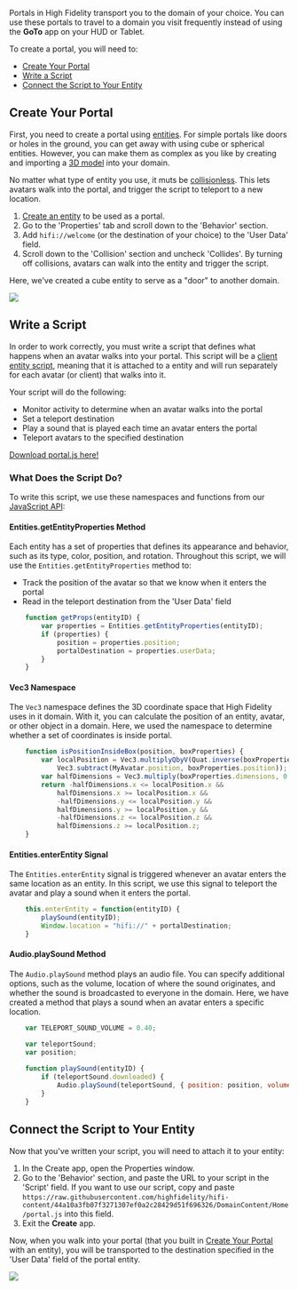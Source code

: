Portals in High Fidelity transport you to the domain of your choice. You can use these portals to travel to a domain you visit frequently instead of using the **GoTo** app on your HUD or Tablet. 

To create a portal, you will need to:

- [Create Your Portal](#create-your-portal)
- [Write a Script](#write-a-script)
- [Connect the Script to Your Entity](#connect-the-script-to-your-entity)

## Create Your Portal

First, you need to create a portal using [entities](https://docs.highfidelity.com/create/entities). For simple portals like doors or holes in the ground, you can get away with using cube or spherical entities. However, you can make them as complex as you like by creating and importing a [3D model](https://docs.highfidelity.com/create/3d-models) into your domain.

No matter what type of entity you use, it muts be [collisionless](https://docs.highfidelity.com/create/entities/entity-behavior.html#set-entity-behavior-on-collision). This lets avatars walk into the portal, and trigger the script to teleport to a new location.

1. [Create an entity](create-entities.html) to be used as a portal. 
2. Go to the 'Properties' tab and scroll down to the 'Behavior' section.
3. Add `hifi://welcome` (or the destination of your choice) to the 'User Data' field. 
4. Scroll down to the 'Collision' section and uncheck 'Collides'. By turning off collisions, avatars can walk into the entity and trigger the script. 

Here, we've created a cube entity to serve as a "door" to another domain.

![](portal-door.png)

## Write a Script

In order to work correctly, you must write a script that defines what happens when an avatar walks into your portal. This script will be a [client entity script](https://docs.highfidelity.com/script/client-entity-scripts.html), meaning that it is attached to a entity and will run separately for each avatar (or client) that walks into it.

Your script will do the following:

* Monitor activity to determine when an avatar walks into the portal
* Set a teleport destination
* Play a sound that is played each time an avatar enters the portal
* Teleport avatars to the specified destination

[Download portal.js here!](https://raw.githubusercontent.com/highfidelity/hifi-content/44a10a3fb07f3271307ef0a2c28429d51f696326/DomainContent/Home/portal.js)

### What Does the Script Do? 

To write this script, we use these namespaces and functions from our [JavaScript API](https://apidocs.highfidelity.com):

#### Entities.getEntityProperties Method
Each entity has a set of properties that defines its appearance and behavior, such as its type, color, position, and rotation. Throughout this script, we will use the `Entities.getEntityProperties` method to:

* Track the position of the avatar so that we know when it enters the portal
* Read in the teleport destination from the 'User Data' field

```javascript
    function getProps(entityID) {
        var properties = Entities.getEntityProperties(entityID);
        if (properties) {
            position = properties.position;
            portalDestination = properties.userData;
        }
    }
```

#### Vec3 Namespace
The `Vec3` namespace defines the 3D coordinate space that High Fidelity uses in it domain. With it, you can calculate the position of an entity, avatar, or other object in a domain. Here, we used the namespace to determine whether a set of coordinates is inside portal.

```javascript
    function isPositionInsideBox(position, boxProperties) {
        var localPosition = Vec3.multiplyQbyV(Quat.inverse(boxProperties.rotation),
            Vec3.subtract(MyAvatar.position, boxProperties.position));
        var halfDimensions = Vec3.multiply(boxProperties.dimensions, 0.5);
        return -halfDimensions.x <= localPosition.x &&
            halfDimensions.x >= localPosition.x &&
            -halfDimensions.y <= localPosition.y &&
            halfDimensions.y >= localPosition.y &&
            -halfDimensions.z <= localPosition.z &&
            halfDimensions.z >= localPosition.z;
    }
```

#### Entities.enterEntity Signal
The  `Entities.enterEntity` signal is triggered whenever an avatar enters the same location as an entity. In this script, we use this signal to teleport the avatar and play a sound when it enters the portal.

```javascript
    this.enterEntity = function(entityID) {
        playSound(entityID);
        Window.location = "hifi://" + portalDestination;
    }
```

#### Audio.playSound Method
The `Audio.playSound` method plays an audio file. You can specify additional options, such as the volume, location of where the sound originates, and whether the sound is broadcasted to everyone in the domain. Here, we have created a method that plays a sound when an avatar enters a specific location.

``` javascript
    var TELEPORT_SOUND_VOLUME = 0.40;

    var teleportSound;
    var position;
    
    function playSound(entityID) {
        if (teleportSound.downloaded) {
            Audio.playSound(teleportSound, { position: position, volume: TELEPORT_SOUND_VOLUME, localOnly: true });
        }
    }
```

## Connect the Script to Your Entity
Now that you've written your script, you will need to attach it to your entity:

1. In the Create app, open the Properties window.
2. Go to the 'Behavior' section, and paste the URL to your script in the 'Script' field. If you want to use our script, copy and paste `https://raw.githubusercontent.com/highfidelity/hifi-content/44a10a3fb07f3271307ef0a2c28429d51f696326/DomainContent/Home/portal.js` into this field.
3. Exit the **Create** app. 

Now, when you walk into your portal (that you built in [Create Your Portal](#create-your-portal) with an entity), you will be transported to the destination specified in the 'User Data' field of the portal entity.

![](enter-portal.gif)
